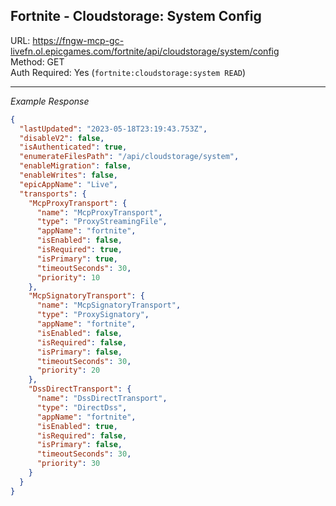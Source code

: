 ## Fortnite - Cloudstorage: System Config

URL: https://fngw-mcp-gc-livefn.ol.epicgames.com/fortnite/api/cloudstorage/system/config \
Method: GET \
Auth Required: Yes (`fortnite:cloudstorage:system READ`)

---

_Example Response_

```json
{
  "lastUpdated": "2023-05-18T23:19:43.753Z",
  "disableV2": false,
  "isAuthenticated": true,
  "enumerateFilesPath": "/api/cloudstorage/system",
  "enableMigration": false,
  "enableWrites": false,
  "epicAppName": "Live",
  "transports": {
    "McpProxyTransport": {
      "name": "McpProxyTransport",
      "type": "ProxyStreamingFile",
      "appName": "fortnite",
      "isEnabled": false,
      "isRequired": true,
      "isPrimary": true,
      "timeoutSeconds": 30,
      "priority": 10
    },
    "McpSignatoryTransport": {
      "name": "McpSignatoryTransport",
      "type": "ProxySignatory",
      "appName": "fortnite",
      "isEnabled": false,
      "isRequired": false,
      "isPrimary": false,
      "timeoutSeconds": 30,
      "priority": 20
    },
    "DssDirectTransport": {
      "name": "DssDirectTransport",
      "type": "DirectDss",
      "appName": "fortnite",
      "isEnabled": true,
      "isRequired": false,
      "isPrimary": false,
      "timeoutSeconds": 30,
      "priority": 30
    }
  }
}
```
